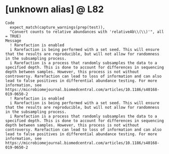 # [unknown alias] @ L82

    Code
      expect_match(capture_warnings(prep(test)),
      "Convert counts to relative abundances with 'relativeAb\\(\\)'", all = TRUE)
    Message
      ! Rarefaction is enabled
      i Rarefaction is being performed with a set seed. This will ensure that the results are reproducible, but will not allow for randomness in the subsampling process.
      i Rarefaction is a process that randomly subsamples the data to a specified depth. This is done to account for differences in sequencing depth between samples. However, this process is not without controversy. Rarefaction can lead to loss of information and can also lead to false positives in differential abundance testing. For more information, see https://microbiomejournal.biomedcentral.com/articles/10.1186/s40168-019-0650-2
      ! Rarefaction is enabled
      i Rarefaction is being performed with a set seed. This will ensure that the results are reproducible, but will not allow for randomness in the subsampling process.
      i Rarefaction is a process that randomly subsamples the data to a specified depth. This is done to account for differences in sequencing depth between samples. However, this process is not without controversy. Rarefaction can lead to loss of information and can also lead to false positives in differential abundance testing. For more information, see https://microbiomejournal.biomedcentral.com/articles/10.1186/s40168-019-0650-2

